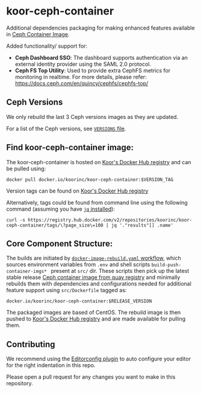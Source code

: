 # koor-ceph-container

Additional dependencies packaging for making enhanced features available in
[Ceph Container Image](https://github.com/ceph/ceph-container).

Added functionality/ support for:

* **Ceph Dashboard SSO**: The dashboard supports authentication via an external identity provider using the SAML 2.0 protocol.
* **Ceph FS Top Utility**: Used to provide extra CephFS metrics for monitoring in
realtime. For more details, please refer: https://docs.ceph.com/en/quincy/cephfs/cephfs-top/

## Ceph Versions

We only rebuild the last 3 Ceph versions images as they are updated.

For a list of the Ceph versions, see [`VERSIONS` file](/VERSIONS).

## Find koor-ceph-container image:

The koor-ceph-container is hosted on [Koor's Docker Hub registry](https://hub.docker.com/repository/docker/koorinc/) and can be pulled using:

```console
docker pull docker.io/koorinc/koor-ceph-container:$VERSION_TAG
```

Version tags can be found on [Koor's Docker Hub registry](https://hub.docker.com/repository/docker/koorinc/koor-ceph-container/tags?page=1&ordering=last_updated)

Alternatively, tags could be found from command line using the following command (assuming you have [`jq` installed](https://stedolan.github.io/jq/download/)):

```console
curl -s https://registry.hub.docker.com/v2/repositories/koorinc/koor-ceph-container/tags/\?page_size\=100 | jq '."results"[] .name'
```
## Core Component Structure:

The builds are initiated by [`docker-image-rebuild.yaml` workflow](https://github.com/koor-tech/koor-ceph-container/actions/workflows/docker-image-rebuild.yml),
which sources environment variables from `.env` and shell scripts
`build-push-container-imgs* ` present at `src/` dir.
These scripts then pick up the latest stable release [Ceph container image from
quay registry](https://quay.io/repository/ceph/ceph?tab=tags) and minimally
rebuilds them with dependencies and configurations needed for additional feature
support using `src/Dockerfile` tagged as:

```console
docker.io/koorinc/koor-ceph-container:$RELEASE_VERSION
```

The packaged images are based of CentOS. The rebuild image is then pushed to
[Koor's Docker Hub registry](https://hub.docker.com/repository/docker/koorinc/) and are made available for pulling them.

## Contributing

We recommend using the [Editorconfig plugin](https://editorconfig.org/#download) to auto configure your editor for the right indentation in this repo.

Please open a pull request for any changes you want to make in this repository.
